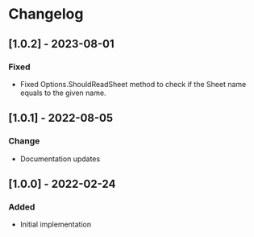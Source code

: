 # Changelog

## [1.0.2] - 2023-08-01
### Fixed
- Fixed Options.ShouldReadSheet method to check if the Sheet name equals to the given name.

## [1.0.1] - 2022-08-05
### Change
- Documentation updates

## [1.0.0] - 2022-02-24
### Added
- Initial implementation